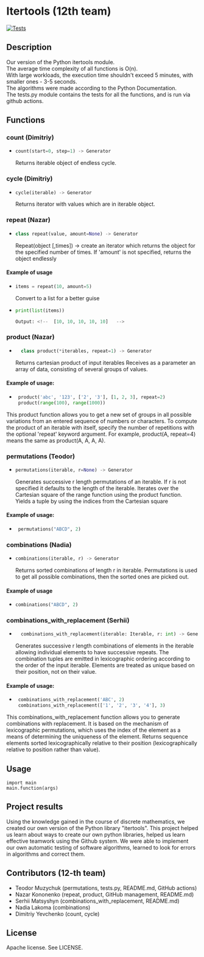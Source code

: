 # Itertools (12th team)
[![Tests](https://github.com/nazar12314/Discrete-Math-project/actions/workflows/test.yml/badge.svg)](https://github.com/nazar12314/Discrete-Math-project/actions/workflows/test.yml)
## Description
Our version of the Python itertools module.  
The average time complexity of all functions is O(n).  
With large workloads, the execution time shouldn't exceed 5 minutes, with smaller ones - 3-5 seconds.  
The algorithms were made according to the Python Documentation.  
The tests.py module contains the tests for all the functions, and is run via github actions.  
## Functions
### count (Dimitriy)
- ```python
  count(start=0, step=1) -> Generator
   ```
  Returns iterable object of endless cycle.
### cycle (Dimitriy)
- ```python
  cycle(iterable) -> Generator
   ```
  Returns iterator with values which are in iterable object.
### repeat (Nazar)
- ```python
  class repeat(value, amount=None) -> Generator
   ```
  Repeat(object [,times]) -> create an iterator which returns the object for the specified number of times.
  If 'amount' is not specified, returns the object endlessly
 #### Example of usage
 - ```python
   items = repeat(10, amount=5)
    ```
    Convert to a list for a better guise
 - ```python
   print(list(items))
   
   Output: <!--  [10, 10, 10, 10, 10]   -->
    ```
### product (Nazar)
- ```python
    class product(*iterables, repeat=1) -> Generator
   ```
  Returns cartesian product of input iterables
  Receives as a parameter an array of data, consisting of several groups of values.
 #### Example of usage:
 - ```python
    product('abc', '123', ['2', '3'], [1, 2, 3], repeat=2)
    product(range(100), range(1000))
   ```
  This product function allows you to get a new set of groups in all possible variations
  from an entered sequence of numbers or characters.
  To compute the product of an iterable with itself,
  specify the number of repetitions with the optional 'repeat' keyword argument.
  For example, product(A, repeat=4) means the same as product(A, A, A, A).
### permutations (Teodor)
- ```python
  permutations(iterable, r=None) -> Generator
   ```
  Generates successive r length permutations of an iterable.
  If r is not specified it defaults to the length of the iterable.
  Iterates over the Cartesian square of the range function using the product function.
  Yields a tuple by using the indices from the Cartesian square
#### Example of usage:
 - ```python
    permutations("ABCD", 2)
   ```
### combinations (Nadia)
- ```python
  combinations(iterable, r) -> Generator
   ```
  Returns sorted combinations of length r in iterable.
  Permutations is used to get all possible combinations, then the sorted ones are picked out.
#### Example of usage
- ```python
  combinations("ABCD", 2)
  ```
### combinations_with_replacement (Serhii)
- ```python
    combinations_with_replacement(iterable: Iterable, r: int) -> Generator
   ```
  Generates successive r length combinations of elements in the iterable allowing individual elements to have successive repeats.
  The combination tuples are emitted in lexicographic ordering according to the order of the input iterable.
  Elements are treated as unique based on their position, not on their value.
#### Example of usage:
 - ```python
    combinations_with_replacement('ABC', 2)
    combinations_with_replacement(['1', '2', '3', '4'], 3)
   ```
  This combinations_with_replacement function allows you to generate combinations with replacement. 
  It is based on the mechanism of lexicographic permutations, which uses the index of the element as a means of determining the uniqueness of the element.
  Returns sequence elements sorted lexicographically relative to their position (lexicographically relative to position rather than value).
## Usage 
    import main
    main.function(args)
## Project results
Using the knowledge gained in the course of discrete mathematics, we created our own version of the Python library "itertools". This project helped us learn about ways to create our own python libraries, helped us learn effective teamwork using the Github system. We were able to implement our own automatic testing of software algorithms, learned to look for errors in algorithms and correct them.
## Contributors (12-th team)
- Teodor Muzychuk (permutations, tests.py, README.md, GitHub actions)
- Nazar Kononenko (repeat, product, GitHub management, README.md)
- Serhii Matsyshyn (combinations_with_replacement, README.md)
- Nadia Lakoma (combinations)
- Dimitriy Yevchenko (count, cycle)
## License
Apache license. See LICENSE.
